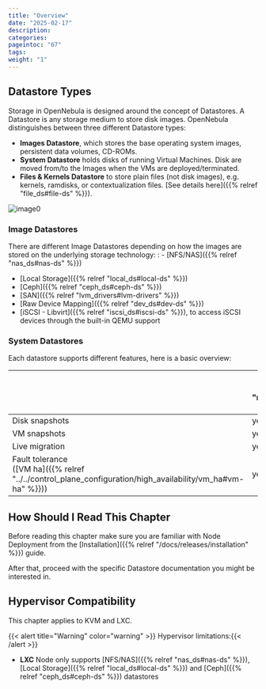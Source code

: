 ```yaml
---
title: "Overview"
date: "2025-02-17"
description:
categories:
pageintoc: "67"
tags:
weight: "1"
---
```


<a id="sm"></a>

<a id="storage"></a>

<!--# Overview -->

## Datastore Types

Storage in OpenNebula is designed around the concept of Datastores. A Datastore is any storage medium to store disk images. OpenNebula distinguishes between three different Datastore types:

* **Images Datastore**, which stores the base operating system images, persistent data volumes, CD-ROMs.
* **System Datastore** holds disks of running Virtual Machines. Disk are moved from/to the Images when the VMs are deployed/terminated.
* **Files & Kernels Datastore** to store plain files (not disk images), e.g. kernels, ramdisks, or contextualization files. [See details here]({{% relref "file_ds#file-ds" %}}).

![image0](/images/datastoreoverview.png)

### Image Datastores

There are different Image Datastores depending on how the images are stored on the underlying storage technology:
: - [NFS/NAS]({{% relref "nas_ds#nas-ds" %}})
  - [Local Storage]({{% relref "local_ds#local-ds" %}})
  - [Ceph]({{% relref "ceph_ds#ceph-ds" %}})
  - [SAN]({{% relref "lvm_drivers#lvm-drivers" %}})
  - [Raw Device Mapping]({{% relref "dev_ds#dev-ds" %}})
  - [iSCSI - Libvirt]({{% relref "iscsi_ds#iscsi-ds" %}}), to access iSCSI devices through the built-in QEMU support

### System Datastores

Each datastore supports different features, here is a basic overview:

|                                                                                                | [NFS/NAS]({{% relref "nas_ds#nas-ds" %}})   | [Local]({{% relref "local_ds#local-ds" %}})   | [Ceph]({{% relref "ceph_ds#ceph-ds" %}})   | [SAN]({{% relref "lvm_drivers#lvm-drivers" %}})   | [iSCSI]({{% relref "iscsi_ds#iscsi-ds" %}})   |
|------------------------------------------------------------------------------------------------|----------------------------|------------------------------|---------------------------|----------------------------------|------------------------------|
| Disk snapshots                                                                                 | yes                        | yes                          | yes                       | no                               | no                           |
| VM snapshots                                                                                   | yes                        | yes                          | no                        | no                               | no                           |
| Live migration                                                                                 | yes                        | yes                          | yes                       | yes                              | yes                          |
| Fault tolerance<br/>([VM ha]({{% relref "../../control_plane_configuration/high_availability/vm_ha#vm-ha" %}})) | yes                        | no                           | yes                       | yes                              | yes                          |

## How Should I Read This Chapter

Before reading this chapter make sure you are familiar with Node Deployment from the [Installation]({{% relref "/docs/releases/installation" %}}) guide.

After that, proceed with the specific Datastore documentation you might be interested in.

## Hypervisor Compatibility

This chapter applies to KVM and LXC.

{{< alert title="Warning" color="warning" >}}
Hypervisor limitations:{{< /alert >}} 

- **LXC** Node only supports [NFS/NAS]({{% relref "nas_ds#nas-ds" %}}), [Local Storage]({{% relref "local_ds#local-ds" %}}) and [Ceph]({{% relref "ceph_ds#ceph-ds" %}}) datastores
